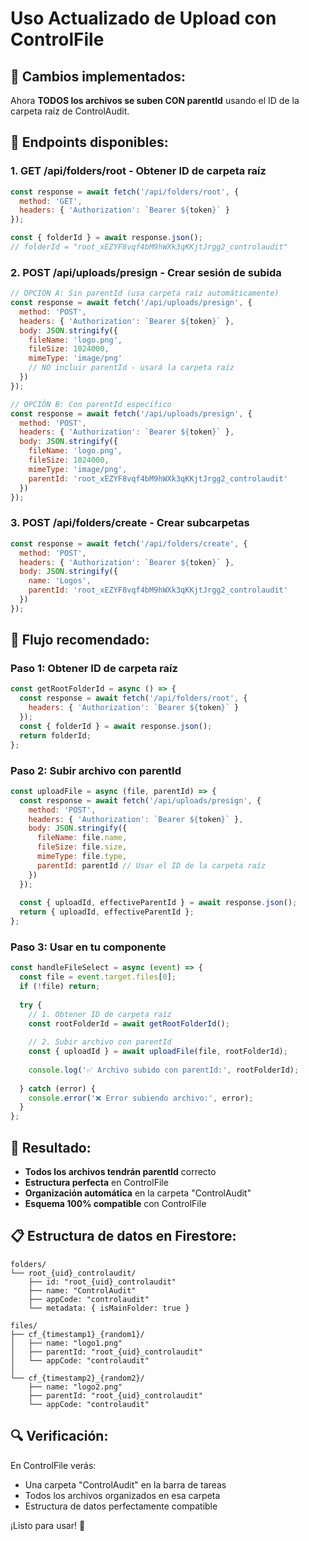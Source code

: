 # Uso Actualizado de Upload con ControlFile

## 🎯 **Cambios implementados:**

Ahora **TODOS los archivos se suben CON parentId** usando el ID de la carpeta raíz de ControlAudit.

## 📁 **Endpoints disponibles:**

### 1. **GET /api/folders/root** - Obtener ID de carpeta raíz
```javascript
const response = await fetch('/api/folders/root', {
  method: 'GET',
  headers: { 'Authorization': `Bearer ${token}` }
});

const { folderId } = await response.json();
// folderId = "root_xEZYF8vqf4bM9hWXk3qKKjtJrgg2_controlaudit"
```

### 2. **POST /api/uploads/presign** - Crear sesión de subida
```javascript
// OPCIÓN A: Sin parentId (usa carpeta raíz automáticamente)
const response = await fetch('/api/uploads/presign', {
  method: 'POST',
  headers: { 'Authorization': `Bearer ${token}` },
  body: JSON.stringify({
    fileName: 'logo.png',
    fileSize: 1024000,
    mimeType: 'image/png'
    // NO incluir parentId - usará la carpeta raíz
  })
});

// OPCIÓN B: Con parentId específico
const response = await fetch('/api/uploads/presign', {
  method: 'POST',
  headers: { 'Authorization': `Bearer ${token}` },
  body: JSON.stringify({
    fileName: 'logo.png',
    fileSize: 1024000,
    mimeType: 'image/png',
    parentId: 'root_xEZYF8vqf4bM9hWXk3qKKjtJrgg2_controlaudit'
  })
});
```

### 3. **POST /api/folders/create** - Crear subcarpetas
```javascript
const response = await fetch('/api/folders/create', {
  method: 'POST',
  headers: { 'Authorization': `Bearer ${token}` },
  body: JSON.stringify({
    name: 'Logos',
    parentId: 'root_xEZYF8vqf4bM9hWXk3qKKjtJrgg2_controlaudit'
  })
});
```

## 🚀 **Flujo recomendado:**

### **Paso 1: Obtener ID de carpeta raíz**
```javascript
const getRootFolderId = async () => {
  const response = await fetch('/api/folders/root', {
    headers: { 'Authorization': `Bearer ${token}` }
  });
  const { folderId } = await response.json();
  return folderId;
};
```

### **Paso 2: Subir archivo con parentId**
```javascript
const uploadFile = async (file, parentId) => {
  const response = await fetch('/api/uploads/presign', {
    method: 'POST',
    headers: { 'Authorization': `Bearer ${token}` },
    body: JSON.stringify({
      fileName: file.name,
      fileSize: file.size,
      mimeType: file.type,
      parentId: parentId // Usar el ID de la carpeta raíz
    })
  });
  
  const { uploadId, effectiveParentId } = await response.json();
  return { uploadId, effectiveParentId };
};
```

### **Paso 3: Usar en tu componente**
```javascript
const handleFileSelect = async (event) => {
  const file = event.target.files[0];
  if (!file) return;
  
  try {
    // 1. Obtener ID de carpeta raíz
    const rootFolderId = await getRootFolderId();
    
    // 2. Subir archivo con parentId
    const { uploadId } = await uploadFile(file, rootFolderId);
    
    console.log('✅ Archivo subido con parentId:', rootFolderId);
    
  } catch (error) {
    console.error('❌ Error subiendo archivo:', error);
  }
};
```

## 🎉 **Resultado:**

- **Todos los archivos tendrán parentId** correcto
- **Estructura perfecta** en ControlFile
- **Organización automática** en la carpeta "ControlAudit"
- **Esquema 100% compatible** con ControlFile

## 📋 **Estructura de datos en Firestore:**

```
folders/
└── root_{uid}_controlaudit/
    ├── id: "root_{uid}_controlaudit"
    ├── name: "ControlAudit"
    ├── appCode: "controlaudit"
    └── metadata: { isMainFolder: true }

files/
├── cf_{timestamp1}_{random1}/
│   ├── name: "logo1.png"
│   ├── parentId: "root_{uid}_controlaudit"
│   └── appCode: "controlaudit"
│
└── cf_{timestamp2}_{random2}/
    ├── name: "logo2.png"
    ├── parentId: "root_{uid}_controlaudit"
    └── appCode: "controlaudit"
```

## 🔍 **Verificación:**

En ControlFile verás:
- Una carpeta "ControlAudit" en la barra de tareas
- Todos los archivos organizados en esa carpeta
- Estructura de datos perfectamente compatible

¡Listo para usar! 🚀
